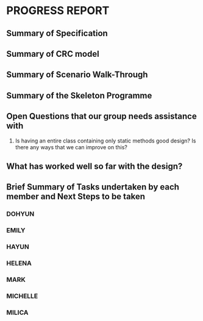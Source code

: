 # PROGRESS REPORT

## Summary of Specification

## Summary of CRC model

## Summary of Scenario Walk-Through

## Summary of the Skeleton Programme

## Open Questions that our group needs assistance with
1) Is having an entire class containing only static methods good design? Is there any ways that we can improve on this?

## What has worked well so far with the design?

## Brief Summary of Tasks undertaken by each member and Next Steps to be taken

### DOHYUN

### EMILY

### HAYUN

### HELENA

### MARK

### MICHELLE

### MILICA
